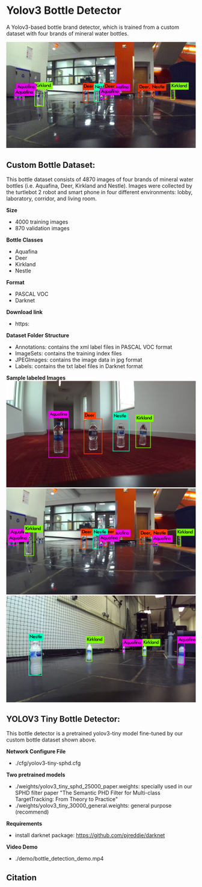 # Yolov3 Bottle Detector
A Yolov3-based bottle brand detector, which is trained from a custom dataset with four brands of mineral water bottles.

![bottle_detection_demo](demo/bottle_detection_demo.gif "bottle_detection_demo") 

## Custom Bottle Dataset:
This bottle dataset consists of 4870 images of four brands of mineral water bottles (i.e. Aquafina, Deer, Kirkland and Nestle). Images were collected by the turtlebot 2 robot and smart phone in four different environments: lobby, laboratory, corridor, and living room. 

**Size** 
* 4000 training images
* 870 validation images

**Bottle Classes**
* Aquafina
* Deer
* Kirkland
* Nestle

**Format**
* PASCAL VOC
* Darknet

**Download link**
* https: 

**Dataset Folder Structure**
* Annotations: contains the xml label files in PASCAL VOC format
* ImageSets: contains the training index files 
* JPEGImages: contains the image data in jpg format
* Labels: contains the txt label files in Darknet format

**Sample labeled Images**
![pv_corridor](demo/pv_corridor.jpg "pv_corridor") ![lobby](demo/lobby.png "lobby") ![lab126](demo/lab126.jpg "lab126") 

## YOLOV3 Tiny Bottle Detector:
This bottle detector is a pretrained yolov3-tiny model fine-tuned by our custom bottle dataset shown above. 

**Network Configure File**
* ./cfg/yolov3-tiny-sphd.cfg

**Two pretrained models**
* ./weights/yolov3_tiny_sphd_25000_paper.weights: specially used in our SPHD filter paper "The Semantic PHD Filter for Multi-class TargetTracking: From Theory to Practice"
* ./weights/yolov3_tiny_30000_general.weights: general purpose (recommend)

**Requirements**
* install darknet package: https://github.com/pjreddie/darknet  

**Video Demo**
* ./demo/bottle_detection_demo.mp4

## Citation



